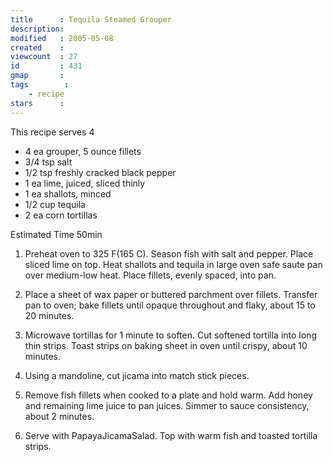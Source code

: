 ```yaml
---
title      : Tequila Steamed Grouper
description: 
modified   : 2005-05-08
created    : 
viewcount  : 27
id         : 431
gmap       : 
tags        :
    - recipe
stars      : 
---
```


 This recipe serves 4  
 
* 4 ea grouper, 5 ounce fillets  
* 3/4 tsp salt  
* 1/2 tsp freshly cracked black pepper  
* 1 ea lime, juiced, sliced thinly  
* 1 ea shallots, minced  
* 1/2 cup tequila  
* 2 ea corn tortillas  
  
Estimated Time 50min  
  
1. Preheat oven to 325 F(165 C). Season fish with salt and pepper. Place sliced lime on top. Heat shallots and tequila in large oven safe saute pan over medium-low heat. Place fillets, evenly spaced, into pan. 
  
2. Place a sheet of wax paper or buttered parchment over fillets. Transfer pan to oven; bake fillets until opaque throughout and flaky, about 15 to 20 minutes. 
 
3. Microwave tortillas for 1 minute to soften. Cut softened tortilla into long thin strips. Toast strips on baking sheet in oven until crispy, about 10 minutes. 
 
4. Using a mandoline, cut jicama into match stick pieces. 
     
5. Remove fish fillets when cooked to a plate and hold warm. Add honey and remaining lime juice to pan juices. Simmer to sauce consistency, about 2 minutes. 
 
6. Serve with PapayaJicamaSalad. Top with warm fish and toasted tortilla strips. 

